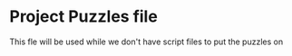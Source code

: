 # Project Puzzles file
This fle will be used while we don't have script files to put the puzzles on

<!-- 
    @todo #6:15min Wire start game, exit game and options button to its respective screens.
    @todo #31:30min When Single Enemy Target card is played, require player to select one enemy character.
    @todo #31:30min Create Flat damage effect, which causes X damage to all Target Characters. Effects must take an array of Target Characters as an input.
-->